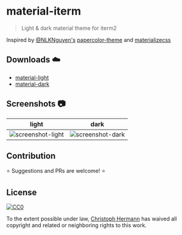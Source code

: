 # material-iterm

> Light & dark material theme for iterm2

Inspired by [@NLKNguyen's](https://github.com/NLKNguyen) [papercolor-theme](https://github.com/NLKNguyen/papercolor-theme) and [materializecss](http://materializecss.com/)

## Downloads :cloud:
- [material-light](https://cdn.rawgit.com/stoeffel/material-iterm/master/material.itermcolors)
- [material-dark](https://cdn.rawgit.com/stoeffel/material-iterm/master/material-dark.itermcolors)

## Screenshots :camera:

| light | dark |
|:-:|:-:|
| ![screenshot-light](https://cdn.rawgit.com/stoeffel/material-iterm/master/screenshot.png) | ![screenshot-dark](https://cdn.rawgit.com/stoeffel/material-iterm/master/screenshot-dark.png) |



## Contribution

:star: Suggestions and PRs are welcome! :star:

## License

[![CC0](http://i.creativecommons.org/p/zero/1.0/88x31.png)](http://creativecommons.org/publicdomain/zero/1.0/)

To the extent possible under law, [Christoph Hermann](https://github.com/stoeffel) has waived all copyright and related or neighboring rights to this work.
